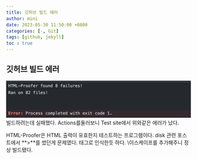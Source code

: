 ```yaml
---
title: 깃허브 빌드 에러 
author: mini
date: 2023-05-30 11:50:00 +0800
categories: [-, Git]
tags: [github, jekyll]
toc : true
---
```


## 깃허브 빌드 에러 	
![GithubActionError](/assets/img/posts/GithubActionError.png)
빌드하려는데 실패했다. Actions를둘러보니 Test site에서 위와같은 에러가 났다. 

HTML-Proofer은 HTML 출력이 유효한지 테스트하는 프로그램이다. disk 관련 포스트에서 **>**를 썼던게 문제였다. 태그로 인식한듯 하다. \이스케이프를 추가해주니 정상 빌드됐다. 


